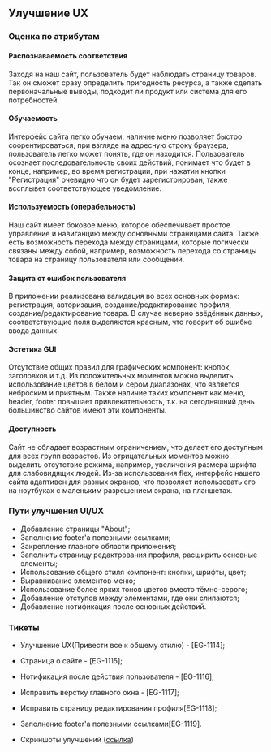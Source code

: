 ## Улучшение UX

### Оценка по атрибутам
#### Распознаваемость соответствия

Заходя на наш сайт, пользователь будет наблюдать страницу товаров. 
Так он сможет сразу определить пригодность ресурса, а также сделать первоначальные выводы, 
подходит ли продукт или система для его потребностей.

#### Обучаемость

Интерфейс сайта легко обучаем, наличие меню позволяет быстро соорентироваться, при взгляде на адресную строку браузера, пользователь легко может понять, где он находится. Пользователь осознает последовательность своих действий, понимает что будет в конце, например, во время регистрации, при нажатии кнопки "Регистрация" очевидно что он будет зарегистрирован, также вссплывет соответствующее уведомление.

#### Используемость (операбельность)

Наш сайт имеет боковое меню, которое обеспечивает простое управление и навиганцию между основными страницами сайта.
Также есть возможность перехода между страницами, которые логически связаны между собой, например, возможность перехода со страницы товара на страницу пользователя или сообщений.

#### Защита от ошибок пользователя

В приложении реализована валидация во всех основных формах: регистрация, авторизация, создание/редактирование профиля, создание/редактирование товара.
В случае неверно ввёдённых данных, соответствующие поля выделяются красным, что говорит об ошибке ввода данных.

#### Эстетика GUI

Отсутствие общих правил для графических компонент: кнопок, заголовков и т.д. Из положительных моментов можно выделить использование цветов в белом и сером диапазонах, что является неброским и приятным.
Также наличие таких компонент как меню, header, footer повышает привлекательность, т.к. на сегодняшний день большинство сайтов имеют эти компоненты.

#### Доступность

Сайт не обладает возрастным ограничением, что делает его доступным для всех групп возрастов. Из отрицательных моментов можно выделить отсутствие режима, например, увеличения размера шрифта для слабовидящих людей.
Из-за использования flex, интерфейс нашего сайта адаптивен для разных экранов, что позволяет использовать его на ноутбуках с маленьким разрешением экрана, на планшетах.

### Пути улучшения UI/UX

- Добавление страницы "About";
- Заполнение footer'a полезными ссылками;
- Закрепление главного области приложения;
- Заполнить страницу редактрования профиля, расширить основные элементы;
- Использование общего стиля компонент: кнопки, шрифты, цвет;
- Выравнивание элементов меню;
- Использование более ярких тонов цветов вместо тёмно-серого;
- Добавление отступов между элементами, где они слипаются;
- Добавление нотификация после основных действий.

### Тикеты
- Улучшение UX(Привести все к общему стилю) - [EG-1114];
- Страница о сайте - [EG-1115];
- Нотификация после действия пользователя - [EG-1116];
- Исправить верстку главного окна - [EG-1117];
- Исправить страницу редактирования профиля[EG-1118];
- Заполнение footer'a полезными ссылками[EG-1119].

- Скриншоты улучшений ([ссылка](https://github.com/steppbol/e-Ground/blob/master/Documentation/Improvements/Readme.md))
